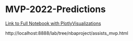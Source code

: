 # MVP-2022-Predictions

[Link to Full Notebook with PlotlyVisualizations](https://nbviewer.org/github/Drewsky33/MVP-2022-Predictions/blob/main/MachineLearning/Predictions%20%281%29.ipynb)

http://localhost:8888/lab/tree/nbaproject/assists_mvp.html
